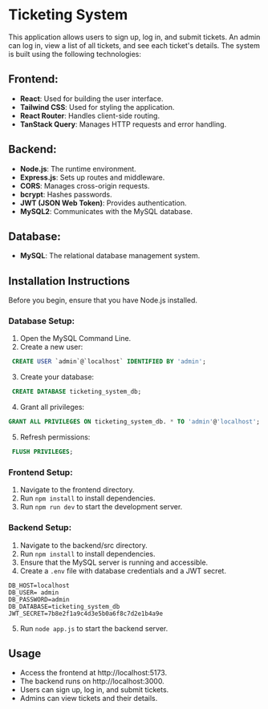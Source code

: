 # Ticketing System

This application allows users to sign up, log in, and submit tickets. An admin can log in, view a list of all tickets, and see each ticket's details. The system is built using the following technologies:

## Frontend:

- **React**: Used for building the user interface.
- **Tailwind CSS**: Used for styling the application.
- **React Router**: Handles client-side routing.
- **TanStack Query**: Manages HTTP requests and error handling.

## Backend:

- **Node.js**: The runtime environment.
- **Express.js**: Sets up routes and middleware.
- **CORS**: Manages cross-origin requests.
- **bcrypt**: Hashes passwords.
- **JWT (JSON Web Token)**: Provides authentication.
- **MySQL2**: Communicates with the MySQL database.

## Database:

- **MySQL**: The relational database management system.

## Installation Instructions

Before you begin, ensure that you have Node.js installed.

### Database Setup:

1. Open the MySQL Command Line.
2. Create a new user:

```sql
 CREATE USER `admin`@`localhost` IDENTIFIED BY 'admin';
```

3. Create your database:

```sql
 CREATE DATABASE ticketing_system_db;
```

4. Grant all privileges:

```sql
GRANT ALL PRIVILEGES ON ticketing_system_db. * TO 'admin'@'localhost';
```

5. Refresh permissions:

```sql
 FLUSH PRIVILEGES;
```

### Frontend Setup:

1. Navigate to the frontend directory.
2. Run `npm install` to install dependencies.
3. Run `npm run dev` to start the development server.

### Backend Setup:

1. Navigate to the backend/src directory.
2. Run `npm install` to install dependencies.
3. Ensure that the MySQL server is running and accessible.
4. Create a `.env` file with database credentials and a JWT secret.

```
DB_HOST=localhost
DB_USER= admin
DB_PASSWORD=admin
DB_DATABASE=ticketing_system_db
JWT_SECRET=7b8e2f1a9c4d3e5b0a6f8c7d2e1b4a9e
```

5. Run `node app.js` to start the backend server.

## Usage

- Access the frontend at http://localhost:5173.
- The backend runs on http://localhost:3000.
- Users can sign up, log in, and submit tickets.
- Admins can view tickets and their details.
